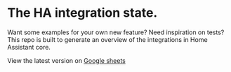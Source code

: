 # The HA integration state.

Want some examples for your own new feature? Need inspiration on tests? This repo is built to generate an overview of the integrations in Home Assistant core.

View the latest version on [Google sheets](https://docs.google.com/spreadsheets/d/12KKos-HhRS5nMBokVNX-Scy2n_RqZcGF-T3qLRMsC6I/edit#gid=0)
